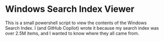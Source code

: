 # Windows Search Index Viewer
This is a small powershell script to view the contents of the Windows Search Index.  I (and GitHub Copilot) wrote it because my search index was over 2.5M items, and I wanted to know where they all came from.  

